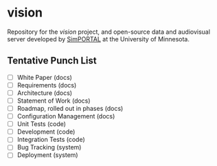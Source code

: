 # vision

Repository for the *vision* project, and open-source data and audiovisual server developed by [SimPORTAL](https://www.simportal.umn.edu/) at the University of Minnesota.

## Tentative Punch List
- [ ] White Paper (docs)
- [ ] Requirements (docs)
- [ ] Architecture (docs)
- [ ] Statement of Work (docs)
- [ ] Roadmap, rolled out in phases (docs)
- [ ] Configuration Management (docs)
- [ ] Unit Tests (code)
- [ ] Development (code)
- [ ] Integration Tests (code)
- [ ] Bug Tracking (system)
- [ ] Deployment (system)